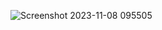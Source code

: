 ![Screenshot 2023-11-08 095505](https://github.com/mindexpert7546/Web-Layout-Design/assets/89348788/0e93abce-f5c6-4a2e-a562-e1f907b8e10a)
